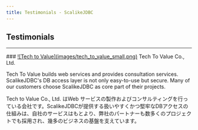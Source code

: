 ```yaml
---
title: Testimonials - ScalikeJDBC
---
```


## Testimonials

<hr/>
### <a href="http://www.t2v.jp/" target="_blank">![Tech to Value](images/tech_to_value_small.png)</a> Tech To Value Co., Ltd.

Tech To Value builds web services and provides consultation services. ScalikeJDBC's DB access layer is not only easy-to-use but secure. Many of our customers choose ScalikeJDBC as core part of their projects.

Tech to Value Co., Ltd. はWeb サービスの製作およびコンサルティングを行っている会社です。ScalikeJDBCが提供する扱いやすくかつ堅牢なDBアクセスの仕組みは、自社のサービスはもとより、弊社のパートナーも数多くのプロジェクトでも採用され、幾多のビジネスの基盤を支えています。

